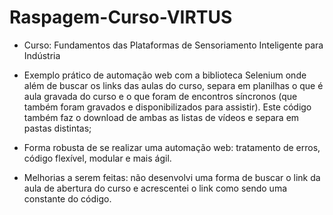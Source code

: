 # Raspagem-Curso-VIRTUS
- Curso: Fundamentos das Plataformas de Sensoriamento Inteligente para Indústria 
- Exemplo prático de automação web com a biblioteca Selenium onde além de buscar os links das aulas do curso, separa em planilhas o que é aula gravada do curso e o que foram de encontros síncronos (que também foram gravados e disponibilizados para assistir). Este código também faz o download de ambas as listas de vídeos e separa em pastas distintas;

- Forma robusta de se realizar uma automação web: tratamento de erros, código flexível, modular e mais ágil.

- Melhorias a serem feitas: não desenvolvi uma forma de buscar o link da aula de abertura do curso e acrescentei o link como sendo uma constante do código.
